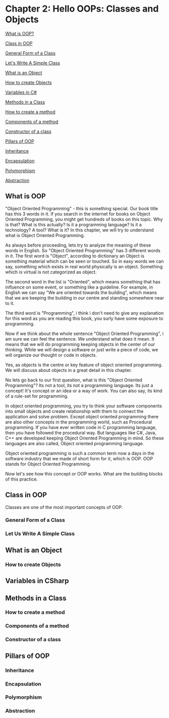 # Chapter 2: Hello OOPs: Classes and Objects

[What is OOP?](##What-is-OOP)

[Class in OOP](##Class-in-OOP)

[General Form of a Class](###General-Form-of-a-Class)

[Let's Write A Simple Class](###Let-Us-Write-A-Simple-Class)

[What is an Object](##What-is-an-Object)

[How to create Objects](##How-to-create-Objects)

[Variables in C#](##Variables-in-CSharp)

[Methods in a Class](##Methods-in-a-Class)

[How to create a method](###How-to-create-a-method)

[Components of a method](###Components-of-a-method)

[Constructor of a class](###Constructor-of-a-class)

[Pillars of OOP](##Pillars-of-OOP)

[Inheritance](###Inheritance)

[Encapsulation](###Encapsulation)

[Polymorphism](###Polimorphism)

[Abstraction](###Abstraction)

## What is OOP

"Object Oriented Programming" - this is something special. Our book title has this 3 words in it. If you search in the internet for books on Object Oriented Programming, you might get hundreds of books on this topic. Why is that? What is this actually? Is it a programming language? Is it a technology? A tool? What is it? In this chapter, we will try to understand what is Object Oriented Programming.

As always before proceeding, lets try to analyze the meaning of these words in English. So "Object Oriented Programming" has 3 different words in it. The first word is "Object", according to dictionary an Object is something material which can be seen or touched. So in easy words we can say, something which exists in real world physically is an object. Something which is virtual is not categorized as object.

The second word in the list is "Oriented", which means something that has influence on some event, or something like a guideline. For example, in English we can say "We are oriented towards the building", which means that we are keeping the building in our centre and standing somewhere near to it.

The third word is "Programming", i think i don't need to give any explanation for this word as you are reading this book, you surly have some exposure to programming.

Now if we think about the whole sentence "Object Oriented Programming", i am sure we can feel the sentence. We understand what does it mean. It means that we will do programming keeping objects in the center of our thinking. While we will design a software or just write a piece of code, we will organize our thought or code in objects.

Yes, as objects is the centre or key feature of object oriented programming. We will discuss about objects in a great detail in this chapter.

No lets go back to our first question, what is this "Object Oriented Programming"? Its not a tool, its not a programming language. Its just a concept! It's concept or an idea or a way of work. You can also say, its kind of a rule-set for programming.

In object oriented programming, you try to think your software components into small objects and create relationship with them to connect the application and solve problem. Except object oriented programming there are also other concepts in the programming world, such as Procedural programming. If you have ever written code in C programming language, then you have followed the procedural way. But languages like C#, Java, C++ are developed keeping Object Oriented Programming in mind. So these languages are also called, Object oriented programming language.

Object oriented programming is such a common term now a days in the software industry that we made of short form for it, which is OOP. OOP stands for Object Oriented Programming.

Now let's see how this concept or OOP works. What are the building blocks of this practice.

## Class in OOP

Classes are one of the most important concepts of OOP.

### General Form of a Class

### Let Us Write A Simple Class

## What is an Object

### How to create Objects

## Variables in CSharp

## Methods in a Class

### How to create a method

### Components of a method

### Constructor of a class

## Pillars of OOP

### Inheritance

### Encapsulation

### Polymorphism

### Abstraction